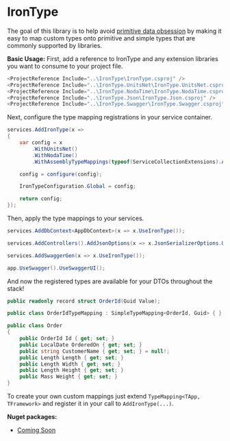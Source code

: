 
# IronType

The goal of this library is to help avoid [primitive data obsession](https://en.wikipedia.org/wiki/Primitive_data_type) by making it easy to map custom types onto primitive and simple types that are commonly supported by libraries.

**Basic Usage:**
First, add a reference to IronType and any extension libraries you want to consume to your project file.
```csharp
<ProjectReference Include="..\IronType\IronType.csproj" />
<ProjectReference Include="..\IronType.UnitsNet\IronType.UnitsNet.csproj" />
<ProjectReference Include="..\IronType.NodaTime\IronType.NodaTime.csproj" />
<ProjectReference Include="..\IronType.Json\IronType.Json.csproj" />
<ProjectReference Include="..\IronType.Swagger\IronType.Swagger.csproj" />
```

Next, configure the type mapping registrations in your service container.
```csharp
services.AddIronType(x =>
{
    var config = x
        .WithUnitsNet()
        .WithNodaTime()
        .WithAssemblyTypeMappings(typeof(ServiceCollectionExtensions).Assembly);

    config = configure(config);

    IronTypeConfiguration.Global = config;

    return config;
});
```

Then, apply the type mappings to your services.
```csharp
services.AddDbContext<AppDbContext>(x => x.UseIronType());

services.AddControllers().AddJsonOptions(x => x.JsonSerializerOptions.UseIronType());

services.AddSwaggerGen(x => x.UseIronType());

app.UseSwagger().UseSwaggerUI();
```

And now the registered types are available for your DTOs throughout the stack!
```csharp
public readonly record struct OrderId(Guid Value);

public class OrderIdTypeMapping : SimpleTypeMapping<OrderId, Guid> { }

public class Order
{
    public OrderId Id { get; set; }
    public LocalDate OrderedOn { get; set; }
    public string CustomerName { get; set; } = null!;
    public Length Length { get; set; }
    public Length Width { get; set; }
    public Length Height { get; set; }
    public Mass Weight { get; set; }
}
```

To create your own custom mappings just extend `TypeMapping<TApp, TFramework>` and register it in your call to `AddIronType(...)`.


**Nuget packages:**

- [Coming Soon](https://www.nuget.org/packages/.../)